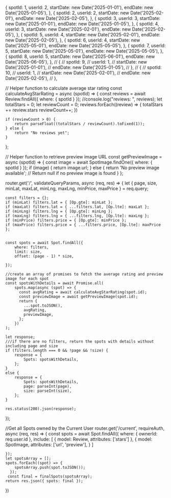 {
        spotId: 1,
        userId: 2,
        startDate: new Date('2025-01-01'),
        endDate: new Date('2025-01-05'),
      },
      {
        spotId: 2,
        userId: 2,
        startDate: new Date('2025-02-01'),
        endDate: new Date('2025-02-05'),
      },
      {
        spotId: 3,
        userId: 3,
        startDate: new Date('2025-01-01'),
        endDate: new Date('2025-01-05'),
      },
      {
        spotId: 4,
        userId: 3,
        startDate: new Date('2025-02-01'),
        endDate: new Date('2025-02-05'),
      },
      {
        spotId: 5,
        userId: 4,
        startDate: new Date('2025-02-01'),
        endDate: new Date('2025-02-05'),
      },
      {
        spotId: 6,
        userId: 4,
        startDate: new Date('2025-05-01'),
        endDate: new Date('2025-05-05'),
      },
      {
        spotId: 7,
        userId: 5,
        startDate: new Date('2025-05-01'),
        endDate: new Date('2025-05-05'),
      },
      {
        spotId: 8,
        userId: 5,
        startDate: new Date('2025-06-01'),
        endDate: new Date('2025-06-05'),
      },
      // {
      //   spotId: 9,
      //   userId: 1,
      //   startDate: new Date('2025-01-01'),
      //   endDate: new Date('2025-01-05'),
      // },
      // {
      //   spotId: 10,
      //   userId: 1,
      //   startDate: new Date('2025-02-01'),
      //   endDate: new Date('2025-02-05'),
      // },


// Helper function to calculate average star rating
const calculateAvgStarRating = async (spotId) => {
    const reviews = await Review.findAll({ where: { spotId } });
    //console.log("reviews: ", reviews);
    let totalStars = 0;
    let reviewCount = 0;
    reviews.forEach((review) => {
        totalStars += review.stars
        reviewCount++;
    })

    if (reviewCount > 0) {
        return parseFloat((totalStars / reviewCount).toFixed(1));
    } else {
        return "No reviews yet";
    }
};
 
// Helper function to retrieve preview image URL
const getPreviewImage = async (spotId) => {
    const image = await SpotImage.findOne({ where: { spotId } });
    if (image) {
      return image.url;
    } else {
      return 'No preview image available'; // Return null if no preview image is found
    }
};

router.get('/', validateQueryParams, async (req, res) => {
    let { page, size, minLat, maxLat, minLng, maxLng, minPrice, maxPrice } = req.query;

    const filters = {};
    if (minLat) filters.lat = { [Op.gte]: minLat };
    if (maxLat) filters.lat = { ...filters.lat, [Op.lte]: maxLat };
    if (minLng) filters.lng = { [Op.gte]: minLng };
    if (maxLng) filters.lng = { ...filters.lng, [Op.lte]: maxLng };
    if (minPrice) filters.price = { [Op.gte]: minPrice };
    if (maxPrice) filters.price = { ...filters.price, [Op.lte]: maxPrice };


    const spots = await Spot.findAll({
        where: filters,
        limit: size,
        offset: (page - 1) * size,
        
    });

    //create an array of promises to fetch the average rating and preview image for each spot
    const spotsWithDetails = await Promise.all(
        spots.map(async (spot) => {
          const avgRating = await calculateAvgStarRating(spot.id);
          const previewImage = await getPreviewImage(spot.id);
          return {
            ...spot.toJSON(),
            avgRating,
            previewImage,
          };
        })
    );

    let response;
    ///if there are no filters, return the spots with details without including page and size
    if (filters.length === 0 && !page && !size) {
        response = {
            Spots: spotsWithDetails,
        };
    }
    else {
        response = {
            Spots: spotsWithDetails,
            page: parseInt(page),
            size: parseInt(size),
        };
    }

    res.status(200).json(response);    

});

//Get all Spots owned by the Current User
router.get('/current', requireAuth, async (req, res) => {
    const spots = await Spot.findAll({
        where: {
            ownerId: req.user.id
        },
        include: [
            {
                model: Review,
                attributes: ['stars']
            },
            {
                model: SpotImage,
                attributes: ['url', 'preview'],
            }
        ]
        
    });
    let spotsArray = [];
    spots.forEach((spot) => {
        spotsArray.push(spot.toJSON());
      });
     const final = finalSpots(spotsArray);
    return res.json({ spots: final });
})